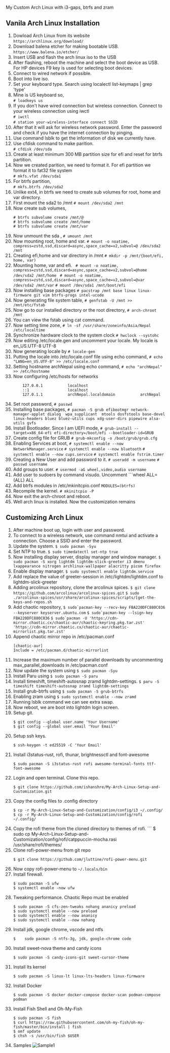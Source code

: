 ﻿My Custom Arch Linux with i3-gaps, btrfs and zram

 

## Vanila Arch Linux Installation

 1. Dowload Arch Linux from its website <br>
		 ```https://archlinux.org/download/```
 2. Download balena etcher for making bootable USB.<br>
		 ```https://www.balena.io/etcher/```
3. Insert USB and flash the arch linux iso to the USB<br>
4. After flashing, reboot the machine and select the boot device as USB. For HP devices F9 key is used for selecting boot devices.
5. Connect to wired network if possible.
6. Boot into live iso.
7. Set your keyboard type. Search using localectl list-keymaps | grep 'type'
8. Mine is US keyboard so,<br>
	```# loadkeys us```
9. If you don't have wired connection but wireless connection. Connect to your wireless connection using iwctl<br>
	```# iwctl```<br>
	```# station your-wireless-interface connect SSID```
10. After that it will ask for wireless network password. Enter the password and check if you have the internet connection by pinging.
11. Use command lsblk to get the information of disk we currently have.
12. Use cfdisk command to make parition.<br>
	```# cfdisk /dev/sda``` 
13. Create at least minimum 300 MB partition size for efi and reset for btrfs partition.
14. Now we created parition, we need to format it. For efi partition we format it to fat32 file system<br>
	```# mkfs.vfat /dev/sda1```
15. For btrfs partition,<br>
	```# mkfs.btrfs /dev/sda2```
16. Unlike ext4, in btrfs we need to create sub volumes for root, home and var directory.
17. First mount the sda2 to /mnt
	```# mount /dev/sda2 /mnt```
18. Now create sub volumes,
	```
	# btrfs subvolume create /mnt/@
	# btrfs subvolume create /mnt/home
	# btrfs subvolume create /mnt/var
19. Now unmount the sda ,
	```# umount /mnt```
20. Now mounting root, home and var.
	```# mount -o noatime, compress=zstd,ssd,discard=async,space_cache=v2,subvol=@ /dev/sda2 /mnt```
21. Creating efi,home and var directory in /mnt
	```# mkdir -p /mnt/{boot/efi, home, var)```
22. Mounting home, var and efi.
	``` # mount -o noatime, compress=zstd,ssd,discard=async,space_cache=v2,subvol=@home /dev/sda2 /mnt/home```
	``` # mount -o noatime, compress=zstd,ssd,discard=async,space_cache=v2,subvol=@var /dev/sda2 /mnt/var```
	```# mount /dev/sda1 /mnt/boot/efi```
23. Now installing base packages
	```# pacstrap /mnt base linux linux-firmware git vim btrfs-progs intel-ucode```
24. Now generating file system table,
	```# genfstab -U /mnt >> /mnt/etc/fstab```
25. Now go to our installed directory or the root directory,
	```# arch-chroot /mnt```
26. You can view the fstab using cat command.
27. Now setting time zone,
	```# ln -sf /usr/share/zoneinfo/Asia/Nepal /etc/localtime```
28. Synchronize hardware clock to the system clock
	```# hwclock --systohc```
29. Now editing /etc/locale.gen and uncomment your locale. My locale is en_US.UTF-8 UTF-8
30. Now generating locale by
	```# locale-gen```
31. Putting the locale into /etc/locale.conf file using echo command,
	```# echo "LANG=en_US.UTF-8" >> /etc/locale.conf```
32. Setting hostname archNepal using echo command,
	```# echo "archNepal" >> /etc/hostname```
33. Now configuring /etc/hosts for networks
	```	  
		127.0.0.1			localhost
		::1					localhost
		127.0.1.1			archNepal.localdomain			archNepal
34. Set root password,
	```# passwd```
35. Installing base packages,
	```# pacman -S grub efibootmgr network-manager-applet dialog  wpa_supplicant  mtools dosfstools base-devel linux-headers bluez bluez-utils cups xdg-user-dirs pipewire alsa-utils gvfs```
36. Install Bootloader. Since I am UEFI mode,
	```# grub-install --target=x86_64-efi efi-directory=/boot/efi --bootloader-id=GRUB```
37. Create config file for GRUB
	```# grub-mkconfig -o /boot/grub/grub.cfg```
38. Enabling Services at boot,
	```# systemctl enable --now NetworkManager.service```
	```# systemctl enable --now bluetooth```
	```# systemctl enable --now cups.service```
	```# systemctl enable fstrim.timer```
39. Creating a New User and add password to it.
	```# useradd -m username```
	```# passwd username```
40. Add groups to user.
	```# usermod -aG wheel,video,audio username```
41. Add user to sudoers by command visudo. Uncomment ```wheel ALL=(ALL) ALL
42. Add btrfs modules in /etc/mkinitcpio.conf
	```MODULES=(btrfs)```
43. Recompile the kernel.
	```# mkinitcpio -P```
44. Now exit the arch-chroot and reboot.
45. Well arch linux is installed. Now the customization remains
## Customizing Arch Linux
1. After machine boot up, login with user and password.
2. To connect to a wireless network, use command nmtui and activate a connection. Choose a SSID and enter the password.
3. Update the system.
	```$ sudo pacman -Syu```
4. Set NTP to true.
	```$ sudo timedatectl set-ntp true```
5. Now installing display server, display manager and window manager.
	```$  sudo pacman -S xorg lightdm lightdm-slick-greeter i3 dmenu lxappearance nitrogen archlinux-wallpaper alacritty picom firefox ```
6. Enable display manager.
```$ sudo systemctl enable lightdm.service```
7. Add replace the value of greeter-session in /etc/lightdm/lightdm.conf to lightdm-slick-greeter
8. Adding arcolinux repository, clone the arcolinux spices.
	```$ git clone https://github.com/arcolinux/arcolinux-spices.git```
	```$ sudo ./arcolinux-spices/usr/share/arcolinux-spices/scripts/[get-the-keys-and-repos.sh```
9. Add chaotic repository,
	```$ sudo`pacman-key --recv-key FBA220DFC880C036 --keyserver keyserver.ubuntu.com```
	```$ sudo`pacman-key --lsign-key FBA220DFC880C036```
	 ```$ sudo`pacman -U 'https://cdn-mirror.chaotic.cx/chaotic-aur/chaotic-keyring.pkg.tar.zst' 'https://cdn-mirror.chaotic.cx/chaotic-aur/chaotic-mirrorlist.pkg.tar.zst'```
10. Append chaotic mirror repo in /etc/pacman.conf
	```
	[chaotic-aur]  
	Include = /etc/pacman.d/chaotic-mirrorlist
11. Increase the maximum number of parallel downloads by uncommenting max_parallel_downloads in /etc/pacman.conf
12. Now update the system using ```$ sudo pacman -Syu```
13. Install Paru using ```$ sudo pacman -S paru```
14. Install timeshift, timeshift-autosnap zramd lightdm-settings.
	```$ paru -S timeshift timeshift-autosnap zramd lightdm-settings```
15. Install grub-btrfs using ```$ sudo pacman -S grub-btrfs```
16. Enabling zram using 
	```$ sudo systemctl enable --now zramd```
17. Running lsblk command we can see extra swap.
18. Now reboot, we are boot into lightdm login screen.
19. Setup git.
	```
	$ git config --global user.name 'Your Username'
	$ git config --global user.email 'Your Email'
20. Setup ssh keys.
	```
	$ ssh-keygen -t ed25519 -C 'Your Email'
21. Install i3status-rust, rofi, thunar, brightnessctl and font-awesome
	```
	$ sudo pacman -S i3status-rust rofi awesome-terminal-fonts ttf-font-awesome
22. Login and open terminal. Clone this repo.
	```
	$ git clone https://github.com/ishanshre/My-Arch-Linux-Setup-and-Customization.git
23. Copy the config files to .config directory
	```
	$ cp -r My-Arch-Linux-Setup-and-Customization/config/i3 ~/.config/
	$ cp -r My-Arch-Linux-Setup-and-Customization/config/rofi ~/.config/
24.  Copy the rofi theme from the cloned directory to themes of rofi.
	```
	$ sudo cp My-Arch-Linux-Setup-and-Customization/config/rofi/catppuccin-mocha.rasi /usr/share/rofi/themes/
25. Clone rofi-power-menu from git repo
	```
	$ git clone https://github.com/jluttine/rofi-power-menu.git
26. Now copy rofi-power-menu to ```~/.locals/bin```
27. Install firewall.
	```
	$ sudo pacman -S ufw
	$ systemctl enable -now ufw
28. Tweaking performance. Chaotic Repo must be enabled
	```
	$ sudo pacman -S cfs-zen-tweaks nohang ananicy preload
	$ sudo systemctl enable --now preload
	$ sudo systemctl enable --now ananicy
	$ sudo systemctl enable --now nohang
29. Install jdk, google chrome, vscode and ntfs
	```
	$    sudo pacman -S ntfs-3g, jdk, google-chrome code
30. Install sweet-nova theme and candy icons
	```
	$ sudo pacman -S candy-icons-git sweet-cursor-theme
31. Install lts kernel
	```
	$ sudo pacman -S linux-lt linux-lts-headers linux-firmware
32. Install Docker
	```
	$ sudo pacman -S docker docker-compose docker-scan podman-compose podman
33. Install Fish Shell and Oh-My-Fish
	```
	$ sudo pacman -S fish
	$ curl https://raw.githubusercontent.com/oh-my-fish/oh-my-fish/master/bin/install | fish
	$ omf update
	$ chsh -s /usr/bin/fish $USER
34. Samples
	![Sample1](1.png)
